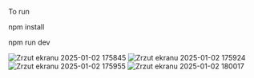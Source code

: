 To run 

npm install

npm run dev


![Zrzut ekranu 2025-01-02 175845](https://github.com/user-attachments/assets/1cc3443d-e045-439a-af65-f7be2ce5652b)
![Zrzut ekranu 2025-01-02 175924](https://github.com/user-attachments/assets/0e4ff1a2-5bee-4015-9f15-050c45df90ca)
![Zrzut ekranu 2025-01-02 175955](https://github.com/user-attachments/assets/fd8046a0-db78-413b-be27-da4dd1fde8fd)
![Zrzut ekranu 2025-01-02 180017](https://github.com/user-attachments/assets/8615331b-7ba8-4d6d-9545-84ce7ce716a1)
